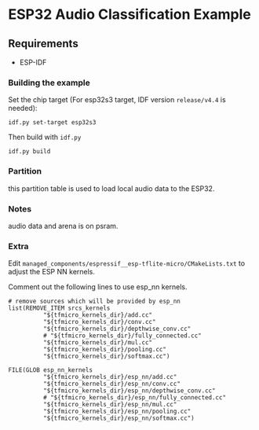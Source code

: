 # ESP32 Audio Classification Example

## Requirements

- ESP-IDF

### Building the example

Set the chip target (For esp32s3 target, IDF version `release/v4.4` is needed):

```
idf.py set-target esp32s3
```

Then build with `idf.py`
```
idf.py build
```

### Partition

this partition table is used to load local audio data to the ESP32.

### Notes

audio data and arena is on psram.

### Extra

Edit `managed_components/espressif__esp-tflite-micro/CMakeLists.txt` to adjust the ESP NN kernels.

Comment out the following lines to use esp_nn kernels.

```
# remove sources which will be provided by esp_nn
list(REMOVE_ITEM srcs_kernels
          "${tfmicro_kernels_dir}/add.cc"
          "${tfmicro_kernels_dir}/conv.cc"
          "${tfmicro_kernels_dir}/depthwise_conv.cc"
          # "${tfmicro_kernels_dir}/fully_connected.cc"
          "${tfmicro_kernels_dir}/mul.cc"
          "${tfmicro_kernels_dir}/pooling.cc"
          "${tfmicro_kernels_dir}/softmax.cc")

FILE(GLOB esp_nn_kernels
          "${tfmicro_kernels_dir}/esp_nn/add.cc"
          "${tfmicro_kernels_dir}/esp_nn/conv.cc"
          "${tfmicro_kernels_dir}/esp_nn/depthwise_conv.cc"
          # "${tfmicro_kernels_dir}/esp_nn/fully_connected.cc"
          "${tfmicro_kernels_dir}/esp_nn/mul.cc"
          "${tfmicro_kernels_dir}/esp_nn/pooling.cc"
          "${tfmicro_kernels_dir}/esp_nn/softmax.cc")
```